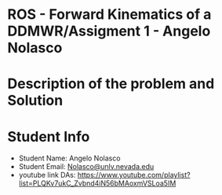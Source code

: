 #  ROS - Forward Kinematics of a DDMWR/Assigment 1 - Angelo Nolasco

# Description of the problem and Solution



# Student Info
* Student Name: Angelo Nolasco
* Student Email: Nolasco@unlv.nevada.edu
* youtube link DAs: https://www.youtube.com/playlist?list=PLQKv7ukC_Zvbnd4iN56bMAoxmVSLoa5IM



